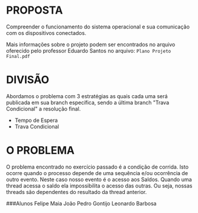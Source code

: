 # PROPOSTA
Compreender o funcionamento do sistema operacional e sua comunicação com os dispositivos
conectados.

Mais informações sobre o projeto podem ser encontrados no arquivo oferecido pelo professor Eduardo Santos no arquivo: `Plano Projeto Final.pdf` 

# DIVISÃO
Abordamos o problema com 3 estratégias as quais cada uma será publicada em sua branch específica, sendo a última branch "Trava Condicional" a resolução final.
- Tempo de Espera
- Trava Condicional

# O PROBLEMA
O problema encontrado no exercício passado é a condição de corrida. Isto ocorre quando o processo depende de uma sequência e/ou ocorrência de outro evento. Neste caso nosso evento é o acesso aos Saldos. 
Quando uma thread acessa o saldo ela impossibilita o acesso das outras. Ou seja, nossas threads são dependentes do resultado da thread anterior. 


###Alunos
Felipe Maia
João Pedro Gontijo
Leonardo Barbosa
